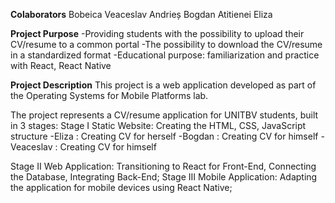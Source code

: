**********Colaborators**********
Bobeica Veaceslav
Andrieș Bogdan
Atitienei Eliza

**********Project Purpose**********
-Providing students with the possibility to upload their CV/resume to a common portal
-The possibility to download the CV/resume in a standardized format
-Educational purpose: familiarization and practice with React, React Native

**********Project Description**********
This project is a web application developed as part of the Operating Systems for Mobile Platforms lab.

The project represents a CV/resume application for UNITBV students, built in 3 stages:
Stage I Static Website: Creating the HTML, CSS, JavaScript structure
-Eliza : Creating CV for herself
-Bogdan : Creating CV for himself
-Veaceslav : Creating CV for himself

Stage II Web Application: Transitioning to React for Front-End, Connecting the Database, Integrating Back-End;
Stage III Mobile Application: Adapting the application for mobile devices using React Native;


